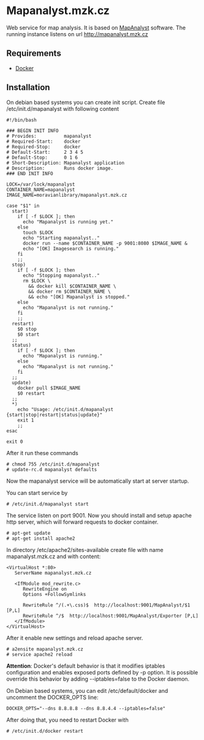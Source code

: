 # Mapanalyst.mzk.cz

Web service for map analysis. It is based on [MapAnalyst](http://mapanalyst.org/) software. The running instance listens on url http://mapanalyst.mzk.cz

## Requirements
* [Docker](https://www.docker.com/)

## Installation

On debian based systems you can create init script. Create file /etc/init.d/mapanalyst with following content

```
#!/bin/bash

### BEGIN INIT INFO
# Provides:          mapanalyst
# Required-Start:    docker
# Required-Stop:     docker
# Default-Start:     2 3 4 5
# Default-Stop:      0 1 6
# Short-Description: Mapanalyst application
# Description:       Runs docker image.
### END INIT INFO

LOCK=/var/lock/mapanalyst
CONTAINER_NAME=mapanalyst
IMAGE_NAME=moravianlibrary/mapanalyst.mzk.cz

case "$1" in
  start)
    if [ -f $LOCK ]; then
      echo "Mapanalyst is running yet."
    else
      touch $LOCK
      echo "Starting mapanalyst.."
      docker run --name $CONTAINER_NAME -p 9001:8080 $IMAGE_NAME &
      echo "[OK] Imagesearch is running."
    fi
    ;;
  stop)
    if [ -f $LOCK ]; then
      echo "Stopping mapanalyst.."
      rm $LOCK \
        && docker kill $CONTAINER_NAME \
        && docker rm $CONTAINER_NAME \
        && echo "[OK] Mapanalyst is stopped."
    else
      echo "Mapanalyst is not running."
    fi
    ;;
  restart)
    $0 stop
    $0 start
  ;;
  status)
    if [ -f $LOCK ]; then
      echo "Mapanalyst is running."
    else
      echo "Mapanalyst is not running."
    fi
  ;;
  update)
    docker pull $IMAGE_NAME
    $0 restart
  ;;
  *)
    echo "Usage: /etc/init.d/mapanalyst {start|stop|restart|status|update}"
    exit 1
    ;;
esac

exit 0
```

After it run these commands

```
# chmod 755 /etc/init.d/mapanalyst
# update-rc.d mapanalyst defaults
```

Now the mapanalyst service will be automatically start at server startup.

You can start service by

```
# /etc/init.d/mapanalyst start
```

The service listen on port 9001. Now you should install and setup apache http server, which will forward requests to docker container.

```
# apt-get update
# apt-get install apache2
```

In directory /etc/apache2/sites-available create file with name mapanalyst.mzk.cz and with content:

```
<VirtualHost *:80>
   ServerName mapanalyst.mzk.cz

   <IfModule mod_rewrite.c>
      RewriteEngine on
      Options +FollowSymlinks

      RewriteRule ^/(.+\.css)$  http://localhost:9001/MapAnalyst/$1 [P,L]
      RewriteRule ^/$  http://localhost:9001/MapAnalyst/Exporter [P,L]
   </IfModule>
</VirtualHost>
```

After it enable new settings and reload apache server.

```
# a2ensite mapanalyst.mzk.cz
# service apache2 reload
```

**Attention**: Docker's default behavior is that it modifies iptables configuration and enables exposed ports defined by -p option. It is possible override this behavior by adding --iptables=false to the Docker daemon.

On Debian based systems, you can edit /etc/default/docker and uncomment the DOCKER_OPTS line:

```
DOCKER_OPTS="--dns 8.8.8.8 --dns 8.8.4.4 --iptables=false"
```

After doing that, you need to restart Docker with

```
# /etc/init.d/docker restart
```
